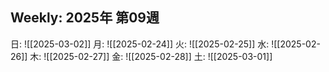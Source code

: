 ## Weekly: 2025年 第09週

日: ![[2025-03-02]]
月: ![[2025-02-24]]
火: ![[2025-02-25]]
水: ![[2025-02-26]]
木: ![[2025-02-27]]
金: ![[2025-02-28]]
土: ![[2025-03-01]]
